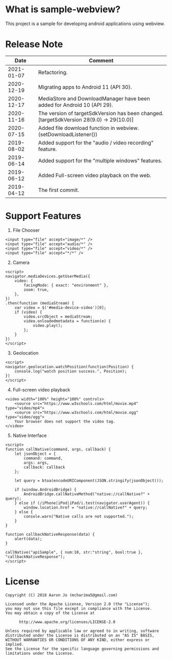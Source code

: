 
# What is sample-webview?
This project is a sample for developing android applications using webview.


# Release Note
|    Date    |      Comment      |
|------------|-------------------|
| 2021-01-07 | Refactoring. |
| 2020-12-19 | Migrating apps to Android 11 (API 30). |
| 2020-12-17 | MediaStore and DownloadManager have been added for Android 10 (API 29). |
| 2020-11-16 | The version of targetSdkVersion has been changed.<br> [targetSdkVersion 28(9.0) -> 29(10.0)] |
| 2020-07-15 | Added file download function in webview. (setDownloadListener()) |
| 2019-08-02 | Added support for the "audio / video recording" feature. |
| 2019-06-14 | Added support for the "multiple windows" features. |
| 2019-06-12 | Added Full-screen video playback on the web. |
| 2019-04-12 | The first commit. |


# Support Features
1. File Chooser
```code
<input type="file" accept="image/*" />
<input type="file" accept="audio/*" />
<input type="file" accept="video/*" />
<input type="file" accept="*/*" />
```

2. Camera
```code
<script>
navigator.mediaDevices.getUserMedia({
    video: {
        facingMode: { exact: "environment" },
        zoom: true,
    },
})
.then(function (mediaStream) {
    var video = $('#media-device-video')[0];
    if (video) {
        video.srcObject = mediaStream;
        video.onloadedmetadata = function(e) {
            video.play();
        };
    }
})
</script>
```

3. Geolocation
```code
<script>
navigator.geolocation.watchPosition(function(Position) {
    console.log("watch position success.", Position);
})
</script>
```

4. Full-screen video playback
```code
<video width="100%" height="100%" controls>
    <source src="https://www.w3schools.com/html/movie.mp4" type="video/mp4">
    <source src="https://www.w3schools.com/html/movie.ogg" type="video/ogg">
    Your browser does not support the video tag.
</video>
```

5. Native Interface
```code
<script>
function callNative(command, args, callback) {
    let jsonObject = {
        command: command,
        args: args,
        callback: callback
    };
    
    let query = btoa(encodeURIComponent(JSON.stringify(jsonObject)));

    if (window.AndroidBridge) {
        AndroidBridge.callNativeMethod("native://callNative?" + query);
    } else if (/iPhone|iPod|iPad/i.test(navigator.userAgent)) {
        window.location.href = "native://callNative?" + query;
    } else {
        console.warn("Native calls are not supported.");
    }
}

function callbackNativeResponse(data) {
    alert(data);
}

callNative("apiSample", { num:10, str:"string", bool:true }, "callbackNativeResponse");
</script>
```


# License 
```code
Copyright (C) 2018 Aaron Jo (mcharima5@gmail.com)

Licensed under the Apache License, Version 2.0 (the "License");
you may not use this file except in compliance with the License.
You may obtain a copy of the License at

      http://www.apache.org/licenses/LICENSE-2.0
      
Unless required by applicable law or agreed to in writing, software
distributed under the License is distributed on an "AS IS" BASIS,
WITHOUT WARRANTIES OR CONDITIONS OF ANY KIND, either express or implied.
See the License for the specific language governing permissions and
limitations under the License.
```

